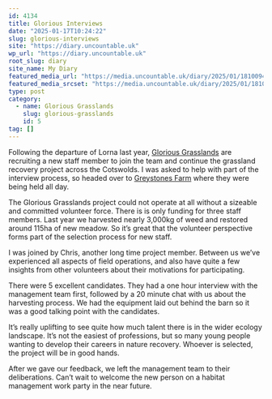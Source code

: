 ```yaml
---
id: 4134
title: Glorious Interviews
date: "2025-01-17T10:24:22"
slug: glorious-interviews
site: "https://diary.uncountable.uk"
wp_url: "https://diary.uncountable.uk"
root_slug: diary
site_name: My Diary
featured_media_url: "https://media.uncountable.uk/diary/2025/01/18100946/IMG20250117094151.webp"
featured_media_srcset: "https://media.uncountable.uk/diary/2025/01/18100946/IMG20250117094151-300x169.webp 300w, https://media.uncountable.uk/diary/2025/01/18100946/IMG20250117094151-1024x576.webp 1024w, https://media.uncountable.uk/diary/2025/01/18100946/IMG20250117094151-150x150.webp 150w, https://media.uncountable.uk/diary/2025/01/18100946/IMG20250117094151-640x360.webp 640w, https://media.uncountable.uk/diary/2025/01/18100946/IMG20250117094151.webp 2000w"
type: post
category:
  - name: Glorious Grasslands
    slug: glorious-grasslands
    id: 5
tag: []
---
```



<p>Following the departure of Lorna last year, <a href="https://www.cotswolds-nl.org.uk/looking-after/our-grasslands-projects/glorious-cotswolds-grasslands/">Glorious Grasslands</a> are recruiting a new staff member to join the team and continue the grassland recovery project across the Cotswolds.  I was asked to help with part of the interview process, so headed over to <a href="https://www.gloucestershirewildlifetrust.co.uk/nature-reserves/greystones-farm">Greystones Farm</a> where they were being held all day.</p>



<p>The Glorious Grasslands project could not operate at all without a sizeable and committed volunteer force.  There is is only funding for three staff members.  Last year we harvested nearly 3,000kg of weed and restored around 115ha of new meadow.  So it&#8217;s great that the volunteer perspective forms part of the selection process for new staff.</p>



<p>I was joined by Chris, another long time project member.  Between us we&#8217;ve experienced all aspects of field operations, and also have quite a few insights from other volunteers about their motivations for participating.</p>



<p>There were 5 excellent candidates. They had a one hour interview with the management team first, followed by a 20 minute chat with us about the harvesting process.  We had the equipment laid out behind the barn so it was a good talking point with the candidates.</p>



<p>It&#8217;s really uplifting to see quite how much talent there is in the wider ecology landscape.  It&#8217;s not the easiest of professions, but so many young people wanting to develop their careers in nature recovery.  Whoever is selected, the project will be in good hands.</p>



<p>After we gave our feedback, we left the management team to their deliberations.  Can&#8217;t wait to welcome the new person on a habitat management work party in the near future.</p>
